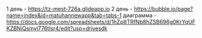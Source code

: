 1 день - https://tz-mest-726a.glideapp.io 
2 день - https://bubble.io/page?name=index&id=matuhannewapp&tab=tabs-1
диаграмма - https://docs.google.com/spreadsheets/d/1hZp8TRfNb8hZSB696g0KrYqUFKZBNiQsmyj776tIsr4/edit?usp=drivesdk

